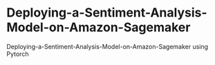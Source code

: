 # Deploying-a-Sentiment-Analysis-Model-on-Amazon-Sagemaker
Deploying-a-Sentiment-Analysis-Model-on-Amazon-Sagemaker using Pytorch
